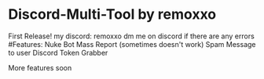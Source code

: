 # Discord-Multi-Tool by remoxxo
First Release! 
my discord: remoxxo
dm me on discord if there are any errors
#Features:
Nuke Bot
Mass Report (sometimes doesn't work)
Spam Message to user
Discord Token Grabber


More features soon

